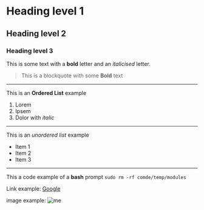 # Heading level 1
## Heading level 2
### Heading level 3

This is some text with a **bold** letter and an *italicised* letter.

>This is a blockquote with some **Bold** text
---
This is an **Ordered List** example
1. Lorem
2. Ipsem 
3. Dolor with *italic* 
---
This is an *unordered list* example
- Item 1
- Item 2
- Item 3
---
This a code example of a **bash** prompt
`sudo rm -rf comde/temp/modules`

Link example: 
[Google](http://google.co.in)

image example:
![me](https://www.seiu1000.org/sites/main/files/main-images/camera_lense_0.jpeg)